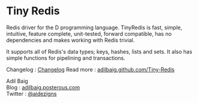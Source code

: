 Tiny Redis
==========
Redis driver for the D programming language. TinyRedis is fast, simple, intuitive, feature complete, unit-tested, forward compatible, has no dependencies and makes working with Redis trivial.

It supports all of Redis's data types; keys, hashes, lists and sets. It also has simple functions for pipelining and transactions.

Changelog : [Changelog](https://github.com/adilbaig/Tiny-Redis/blob/master/changelog.md)
Read more : [adilbaig.github.com/Tiny-Redis](http://adilbaig.github.com/Tiny-Redis)

Adil Baig
<br />Blog : [adilbaig.posterous.com](http://adilbaig.posterous.com)
<br />Twitter : [@aidezigns](http://twitter.com/aidezigns)
